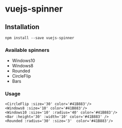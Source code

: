 # vuejs-spinner

## Installation
```
npm install --save vuejs-spinner
```

### Available spinners
- Windows10
- Windows8
- Rounded
- CircleFlip
- Bars

### Usage
```
<CircleFlip :size='30' color='#41B883'/>
<Windows8 :size='10' color='#41B883'/>
<Windows10 :size='10' :radius='40' color='#41B883'/>
<Bar :height='30' :width='10' color='#41B883' />
<Rounded :radius='30' :size='3'  color='#41B883'/>
```
